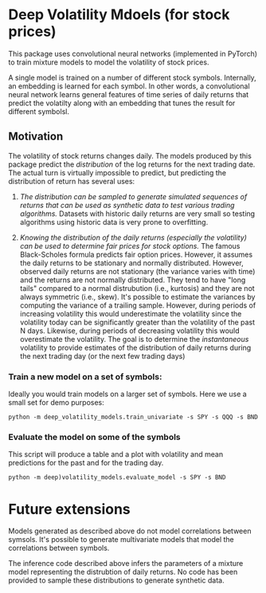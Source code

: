 # Deep Volatility Mdoels (for stock prices)

This package uses convolutional neural networks (implemented in PyTorch) to train mixture models to model
the volatility of stock prices.

A single model is trained on a number of different stock symbols.  Internally,
an embedding is learned for each symbol.  In other words, a convolutional neural
network learns general features of time series of daily returns that predict the
volatilty along with an embedding that tunes the result for different symbolsl.

## Motivation

The volatility of stock returns changes daily.  The models produced by this
package predict the *distribution* of the log returns for the next trading date.
The actual turn is virtually impossible to predict, but predicting the
distribution of return has several uses:

1. *The distribution can be sampled to generate simulated sequences of returns
   that can be used as synthetic data to test various trading algorithms.*
   Datasets with historic daily returns are very small so testing algorithms using
   historic data is very prone to overfitting.


2. *Knowing the distribution of the daily returns (especially the volatility)
   can be used to determine fair prices for stock options.*  The famous
   Black-Scholes formula predicts fair option prices.  However, it assumes the
   daily returns to be stationary and normally distributed.  However, observed
   daily returns are not stationary (the variance varies with time) and the
   returns are not normally distributed.  They tend to have "long tails"
   compared to a normal distrubution (i.e., kurtosis) and they are not always symmetric
   (i.e., skew).  It's possible to estimate the variances by computing the
   variance of a trailing sample.  However, during periods of increasing
   volatility this would underestimate the volatility since the volatility today
   can be significantly greater than the volatility of the past N days.
   Likewise, during periods of
   decreasing volatility this would overestimate the volatility.  The goal is to
   determine the *instantaneous* volatility to provide estimates of the distribution of
   daily returns during the next trading day (or the next few trading days)

### Train a new model on a set of symbols:

Ideally you would train models on a larger set of symbols.  Here we use a small
set for demo purposes:

    python -m deep_volatility_models.train_univariate -s SPY -s QQQ -s BND 


### Evaluate the model on some of the symbols
This script will produce a table and a plot with volatility and mean predictions
for the past and for the trading day.

    python -m deep)volatility_models.evaluate_model -s SPY -s BND

# Future extensions

Models generated as described above do not model correlations between symsols.
It's possible to generate multivariate models that model the correlations
between symbols.

The inference code described above infers the parameters of a mixture model
representing the distrubtion of daily returns.  No
code has been provided to sample these distributions to generate synthetic data.

